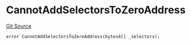 # CannotAddSelectorsToZeroAddress
[Git Source](https://github.com/thrackle-io/forte-rules-engine/blob/90e2ae1d7df03e5dac710c7ae0a8dd87e3b8b119/src/client/token/handler/diamond/HandlerDiamondLib.sol)


```solidity
error CannotAddSelectorsToZeroAddress(bytes4[] _selectors);
```

